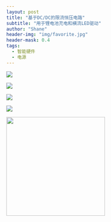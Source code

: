 ```yaml
---
layout: post
title: "基于DC/DC的限流恒压电路"
subtitle: "用于锂电池充电和横流LED驱动"
author: "Shane"
header-img: "img/favorite.jpg"
header-mask: 0.4
tags:
  - 智能硬件
  - 电源
---
```


![](/img/in-post/20190727/1.jpg)

![](\img\in-pose\20190727\2.jpg)

![](\img\in-pose\20190727\3.jpg)

![](\img\in-pose\20190727\4.jpg)

<img class="shadow" src="/img/in-post/20190727/1.jpg" width="260">

